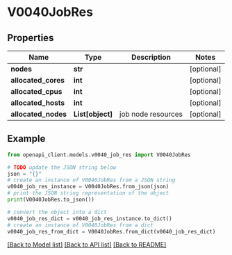 # V0040JobRes


## Properties

Name | Type | Description | Notes
------------ | ------------- | ------------- | -------------
**nodes** | **str** |  | [optional] 
**allocated_cores** | **int** |  | [optional] 
**allocated_cpus** | **int** |  | [optional] 
**allocated_hosts** | **int** |  | [optional] 
**allocated_nodes** | **List[object]** | job node resources | [optional] 

## Example

```python
from openapi_client.models.v0040_job_res import V0040JobRes

# TODO update the JSON string below
json = "{}"
# create an instance of V0040JobRes from a JSON string
v0040_job_res_instance = V0040JobRes.from_json(json)
# print the JSON string representation of the object
print(V0040JobRes.to_json())

# convert the object into a dict
v0040_job_res_dict = v0040_job_res_instance.to_dict()
# create an instance of V0040JobRes from a dict
v0040_job_res_from_dict = V0040JobRes.from_dict(v0040_job_res_dict)
```
[[Back to Model list]](../README.md#documentation-for-models) [[Back to API list]](../README.md#documentation-for-api-endpoints) [[Back to README]](../README.md)


